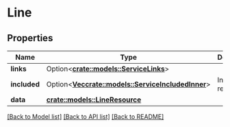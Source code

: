 # Line

## Properties

Name | Type | Description | Notes
------------ | ------------- | ------------- | -------------
**links** | Option<[**crate::models::ServiceLinks**](Service_links.md)> |  | [optional]
**included** | Option<[**Vec<crate::models::ServiceIncludedInner>**](Service_included_inner.md)> | Included resources | [optional]
**data** | [**crate::models::LineResource**](LineResource.md) |  | 

[[Back to Model list]](../README.md#documentation-for-models) [[Back to API list]](../README.md#documentation-for-api-endpoints) [[Back to README]](../README.md)


